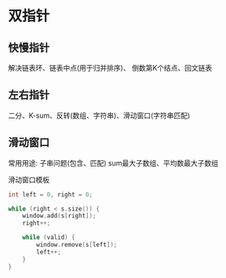 # 双指针

## 快慢指针

解决链表环、链表中点(用于归并排序)、 倒数第K个结点、回文链表

## 左右指针

二分、K-sum、反转(数组、字符串)、滑动窗口(字符串匹配)

## 滑动窗口

常用用途: 子串问题(包含、匹配) sum最大子数组、平均数最大子数组

滑动窗口模板

``` cpp
int left = 0, right = 0;

while (right < s.size()) {
    window.add(s[right]);
    right++;

    while (valid) {
        window.remove(s[left]);
        left++;
    }
}

```